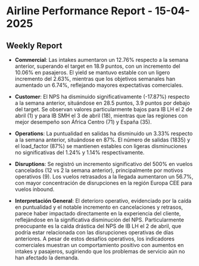 # Airline Performance Report - 15-04-2025

## Weekly Report

- **Commercial**: Las intakes aumentaron un 12.76% respecto a la semana anterior, superando el target en 18.9 puntos, con un incremento del 10.06% en pasajeros. El yield se mantuvo estable con un ligero incremento del 2.63%, mientras que los objetivos semanales han aumentado un 6.74%, reflejando mayores expectativas comerciales.

- **Customer**: El NPS ha disminuido significativamente (-17.87%) respecto a la semana anterior, situándose en 28.5 puntos, 3.9 puntos por debajo del target. Se observan valores particularmente bajos para IB LH el 2 de abril (1) y para IB SMH el 3 de abril (18), mientras que las regiones con mejor desempeño son África Centro (71) y España (35).

- **Operations**: La puntualidad en salidas ha disminuido un 3.33% respecto a la semana anterior, situándose en 87%. El número de salidas (1835) y el load_factor (87%) se mantienen estables con ligeras disminuciones no significativas del 1.24% y 1.14% respectivamente.

- **Disruptions**: Se registró un incremento significativo del 500% en vuelos cancelados (12 vs 2 la semana anterior), principalmente por motivos operativos (9). Los vuelos retrasados a la llegada aumentaron un 56.7%, con mayor concentración de disrupciones en la región Europa CEE para vuelos inbound.

- **Interpretación General**: El deterioro operativo, evidenciado por la caída en puntualidad y el notable incremento en cancelaciones y retrasos, parece haber impactado directamente en la experiencia del cliente, reflejándose en la significativa disminución del NPS. Particularmente preocupante es la caída drástica del NPS de IB LH el 2 de abril, que podría estar relacionada con las disrupciones operativas de días anteriores. A pesar de estos desafíos operativos, los indicadores comerciales muestran un comportamiento positivo con aumentos en intakes y pasajeros, sugiriendo que los problemas de servicio aún no han afectado la demanda.

